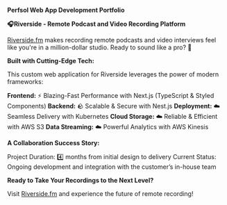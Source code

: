 **Perfsol Web App Development Portfolio**

   **🎧Riverside - Remote Podcast and Video Recording Platform**

[Riverside.fm](Riverside.fm) makes recording remote podcasts and video interviews feel like you're in a million-dollar studio. Ready to sound like a pro? 🚀

**Built with Cutting-Edge Tech:**

This custom web application for Riverside leverages the power of modern frameworks:

**Frontend:** ⚡️ Blazing-Fast Performance with Next.js (TypeScript & Styled Components)
**Backend:** 🪨 Scalable & Secure with Nest.js
**Deployment:** ☁️ Seamless Delivery with Kubernetes
**Cloud Storage:** ☁️ Reliable & Efficient with AWS S3 
**Data Streaming:** ☁️ Powerful Analytics with AWS Kinesis

**A Collaboration Success Story:**

Project Duration: 4️⃣ months from initial design to delivery
Current Status: Ongoing development and integration with the customer’s in-house team

**Ready to Take Your Recordings to the Next Level?**

Visit [Riverside.fm](Riverside.fm) and experience the future of remote recording!
